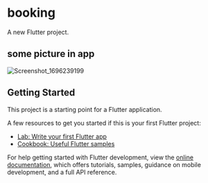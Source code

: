 # booking

A new Flutter project.

## some picture in app
![Screenshot_1696239199](https://github.com/NguyenTDuc-1407/BookingApp/assets/59633050/3b501f42-8238-4a5d-bfc4-a589434f04f1)


## Getting Started

This project is a starting point for a Flutter application.

A few resources to get you started if this is your first Flutter project:

- [Lab: Write your first Flutter app](https://docs.flutter.dev/get-started/codelab)
- [Cookbook: Useful Flutter samples](https://docs.flutter.dev/cookbook)

For help getting started with Flutter development, view the
[online documentation](https://docs.flutter.dev/), which offers tutorials,
samples, guidance on mobile development, and a full API reference.
